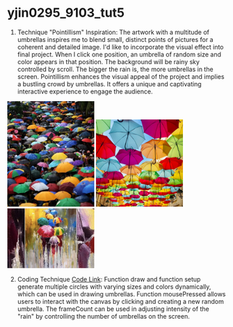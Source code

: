 # yjin0295_9103_tut5

1. Technique "Pointillism" Inspiration:
The artwork with a multitude of umbrellas inspires me to blend small, distinct points of pictures for a coherent and detailed image. I'd like to incorporate the visual effect into final project. When I click one position, an umbrella of random size and color appears in that position. The background will be rainy sky controlled by scroll. The bigger the rain is, the more umbrellas in the screen. Pointillism enhances the visual appeal of the project and implies a bustling crowd by umbrellas. It offers a unique and captivating interactive experience to engage the audience. 

<img src="/assets/umbrella1.jpeg" alt="The umbrellas are beautiful!" title="umbrella" width="200">
<img src="/assets/umbrella2.jpg" alt="The umbrellas are beautiful!" title="umbrella" width="200">
<img src="/assets/umbrella3.jpg" alt="The umbrellas are beautiful!" title="umbrella" width="200">

2. Coding Technique [Code Link](https://openprocessing.org/sketch/1994580):
Function draw and function setup generate multiple circles with varying sizes and colors dynamically, which can be used in drawing umbrellas. Function mousePressed allows users to interact with the canvas by clicking and creating a new random umbrella. The frameCount can be used in adjusting intensity of the "rain" by controlling the number of umbrellas on the screen.

